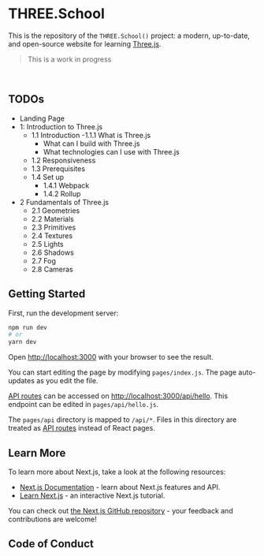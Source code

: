 # THREE.School

This is the repository of the `THREE.School()` project: a modern, up-to-date, and open-source website for learning [Three.js](https://threejs.org).

> This is a work in progress

<br>

## TODOs

- Landing Page
- 1: Introduction to Three.js
  - 1.1 Introduction
    -1.1.1 What is Three.js
    - What can I build with Three.js
    - What technologies can I use with Three.js
  - 1.2 Responsiveness
  - 1.3 Prerequisites
  - 1.4 Set up
    - 1.4.1 Webpack
    - 1.4.2 Rollup
- 2 Fundamentals of Three.js
  - 2.1 Geometries
  - 2.2 Materials
  - 2.3 Primitives
  - 2.4 Textures
  - 2.5 Lights
  - 2.6 Shadows
  - 2.7 Fog
  - 2.8 Cameras

## Getting Started

First, run the development server:

```bash
npm run dev
# or
yarn dev
```

Open [http://localhost:3000](http://localhost:3000) with your browser to see the result.

You can start editing the page by modifying `pages/index.js`. The page auto-updates as you edit the file.

[API routes](https://nextjs.org/docs/api-routes/introduction) can be accessed on [http://localhost:3000/api/hello](http://localhost:3000/api/hello). This endpoint can be edited in `pages/api/hello.js`.

The `pages/api` directory is mapped to `/api/*`. Files in this directory are treated as [API routes](https://nextjs.org/docs/api-routes/introduction) instead of React pages.

## Learn More

To learn more about Next.js, take a look at the following resources:

- [Next.js Documentation](https://nextjs.org/docs) - learn about Next.js features and API.
- [Learn Next.js](https://nextjs.org/learn) - an interactive Next.js tutorial.

You can check out [the Next.js GitHub repository](https://github.com/vercel/next.js/) - your feedback and contributions are welcome!

## Code of Conduct
